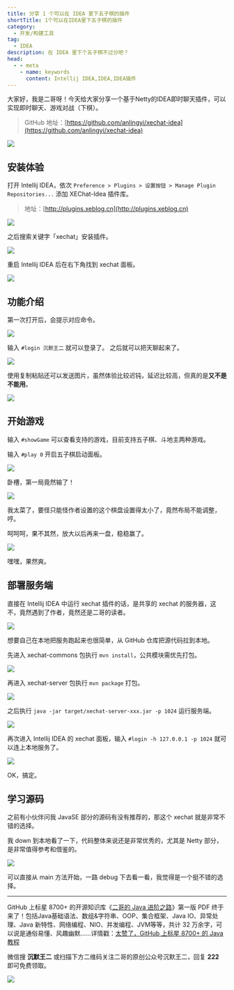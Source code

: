```yaml
---
title: 分享 1 个可以在 IDEA 里下五子棋的插件
shortTitle: 1个可以在IDEA里下五子棋的插件
category:
  - 开发/构建工具
tag:
  - IDEA
description: 在 IDEA 里下个五子棋不过分吧？
head:
  - - meta
    - name: keywords
      content: Intellij IDEA,IDEA,IDEA插件
---
```



大家好，我是二哥呀！今天给大家分享一个基于Netty的IDEA即时聊天插件，可以实现即时聊天、游戏对战（下棋）。

>GitHub 地址：[https://github.com/anlingyi/xechat-idea](https://github.com/anlingyi/xechat-idea)


![](https://cdn.tobebetterjavaer.com/tobebetterjavaer/images/ide/xechat-b39a3088-d4aa-47b0-984d-875eb34cd82d.png)

## 安装体验

打开 Intellij IDEA，依次 `Preference > Plugins > 设置按钮 > Manage Plugin Repositories...` 添加 XEChat-Idea 插件库。

>地址：[http://plugins.xeblog.cn](http://plugins.xeblog.cn)


![](https://cdn.tobebetterjavaer.com/tobebetterjavaer/images/ide/xechat-a6259f78-ded1-4aa9-aa35-3b7bc3ad823b.png)

之后搜索关键字「xechat」安装插件。


![](https://cdn.tobebetterjavaer.com/tobebetterjavaer/images/ide/xechat-4169833e-5ed6-47f5-8e8c-03ea92400bc9.png)

重启 Intellij IDEA 后在右下角找到 xechat 面板。

![](https://cdn.tobebetterjavaer.com/tobebetterjavaer/images/ide/xechat-a03023a2-0a7b-42d5-8fd6-67c494ef83b3.png)

## 功能介绍

第一次打开后，会提示对应命令。

![](https://cdn.tobebetterjavaer.com/tobebetterjavaer/images/ide/xechat-0de879be-2a64-4c85-b9ee-e92500a0a907.png)

输入 `#login 沉默王二` 就可以登录了。 之后就可以把天聊起来了。


![](https://cdn.tobebetterjavaer.com/tobebetterjavaer/images/ide/xechat-020bfafc-8874-4fda-a9a0-b9ac9d628234.png)

使用复制粘贴还可以发送图片，虽然体验比较迟钝，延迟比较高，但真的是**又不是不能用**。

![](https://cdn.tobebetterjavaer.com/tobebetterjavaer/images/ide/xechat-5570fa5f-88d3-4f4f-882b-89a30bb9ef19.png)

## 开始游戏

输入 `#showGame` 可以查看支持的游戏，目前支持五子棋、斗地主两种游戏。

输入 `#play 0` 开启五子棋启动面板。


![](https://cdn.tobebetterjavaer.com/tobebetterjavaer/images/ide/xechat-aff1ec60-b56e-4ab2-8e2f-237160eeb68c.png)

卧槽，第一局竟然输了！

![](https://cdn.tobebetterjavaer.com/tobebetterjavaer/images/ide/xechat-bca643f7-8615-4c12-ab05-f65600fbcfde.png)

我太菜了，要怪只能怪作者设置的这个棋盘设置得太小了，竟然布局不能调整，哼。

呵呵呵，果不其然，放大以后再来一盘，稳稳赢了。


![](https://cdn.tobebetterjavaer.com/tobebetterjavaer/images/ide/xechat-529c038d-d4a2-43fa-90f9-827648ebf6f7.png)

嘿嘿，果然爽。

## 部署服务端

直接在 Intellij IDEA 中运行 xechat 插件的话，是共享的 xechat 的服务器，这不，竟然遇到了作者，竟然还是二哥的读者。


![](https://cdn.tobebetterjavaer.com/tobebetterjavaer/images/ide/xechat-45ff0d90-c777-47b9-8b18-b26c44e4c3f1.png)

想要自己在本地把服务跑起来也很简单，从 GitHub 仓库把源代码拉到本地。

先进入 xechat-commons 包执行 `mvn install`，公共模块需优先打包。


![](https://cdn.tobebetterjavaer.com/tobebetterjavaer/images/ide/xechat-490a3ed3-628a-47a9-b262-c0bff8259f89.png)

再进入 xechat-server 包执行 `mvn package` 打包。


![](https://cdn.tobebetterjavaer.com/tobebetterjavaer/images/ide/xechat-f6611304-1293-4ad2-97a5-9a685fc64575.png)

之后执行 `java -jar target/xechat-server-xxx.jar -p 1024` 运行服务端。


![](https://cdn.tobebetterjavaer.com/tobebetterjavaer/images/ide/xechat-8f2524b0-dfaf-43ff-be3b-b71763ffcdcf.png)

再次进入 Intellij IDEA 的 xechat 面板，输入 `#login -h 127.0.0.1 -p 1024` 就可以连上本地服务了。


![](https://cdn.tobebetterjavaer.com/tobebetterjavaer/images/ide/xechat-0df4b0c3-dfae-4b15-9f0b-ff0b9326e0bc.png)

OK，搞定。

## 学习源码

之前有小伙伴问我 JavaSE 部分的源码有没有推荐的，那这个 xechat 就是非常不错的选择。

我 down 到本地看了一下，代码整体来说还是非常优秀的，尤其是 Netty 部分，是非常值得参考和借鉴的。


![](https://cdn.tobebetterjavaer.com/tobebetterjavaer/images/ide/xechat-1d8e2c9f-14d9-486d-939f-75643d896a59.png)

可以直接从 main 方法开始，一路 debug 下去看一看，我觉得是一个挺不错的选择。


----

GitHub 上标星 8700+ 的开源知识库《[二哥的 Java 进阶之路](https://github.com/itwanger/toBeBetterJavaer)》第一版 PDF 终于来了！包括Java基础语法、数组&字符串、OOP、集合框架、Java IO、异常处理、Java 新特性、网络编程、NIO、并发编程、JVM等等，共计 32 万余字，可以说是通俗易懂、风趣幽默……详情戳：[太赞了，GitHub 上标星 8700+ 的 Java 教程](https://javabetter.cn/overview/)


微信搜 **沉默王二** 或扫描下方二维码关注二哥的原创公众号沉默王二，回复 **222** 即可免费领取。

![](https://cdn.tobebetterjavaer.com/tobebetterjavaer/images/gongzhonghao.png)

